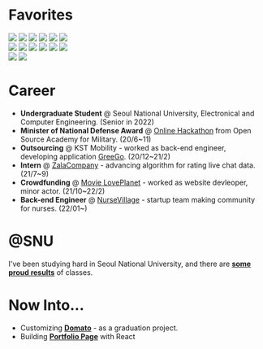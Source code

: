 <h1>Favorites</h1>

<p>
  <img src="https://img.shields.io/badge/Node.js-339933?style=flat-square&logo=Node.js&logoColor=white">
  <img src="https://img.shields.io/badge/JavaScript-F7DF1E?style=flat-square&logo=JavaScript&logoColor=white">
  <img src="https://img.shields.io/badge/C-A8B9CC?style=flat-square&logo=C&logoColor=white">
  <img src="https://img.shields.io/badge/Python-3776AB?style=flat-square&logo=Python&logoColor=white">
  <img src="https://img.shields.io/badge/C%2B%2B-00599C?style=flat-square&logo=C%2B%2B&logoColor=white">
  <img src="https://img.shields.io/badge/TypeScript-3178C6?style=flat-square&logo=TypeScript&logoColor=white">

  <br>

  <img src="https://img.shields.io/badge/Express-000000?style=flat-square&logo=Express&logoColor=white">
  <img src="https://img.shields.io/badge/HTML5-E34F26?style=flat-square&logo=HTML5&logoColor=white">
  <img src="https://img.shields.io/badge/CSS3-1572B6?style=flat-square&logo=CSS3&logoColor=white">
  <img src="https://img.shields.io/badge/MySQL-4479A1?style=flat-square&logo=MySQL&logoColor=white">
  <img src="https://img.shields.io/badge/MongoDB-47A248?style=flat-square&logo=MongoDB&logoColor=white">
  <img src="https://img.shields.io/badge/Amazon AWS-232F3E?style=flat-square&logo=Amazon AWS&logoColor=white">

  <br>

  <img src="https://img.shields.io/badge/Arduino-00979D?style=flat-square&logo=Arduino&logoColor=white">
  <img src="https://img.shields.io/badge/Raspberry Pi-A22846?style=flat-square&logo=Raspberry Pi&logoColor=white">
  
</p>

<h1>Career</h1>

<ul>
  <li><strong>Undergraduate Student</strong> @ Seoul National University, Electronical and Computer Engineering. (Senior in 2022)</li>
  <li><strong>Minister of National Defense Award</strong> @ <a href="https://osam.kr/hackathon/awards?m=v&wdnId=11">Online Hackathon</a> from Open Source Academy for Military. (20/6~11)
  </li>
  <li><strong>Outsourcing</strong> @ KST Mobility - worked as back-end engineer, developing application <a href="https://play.google.com/store/apps/details?id=com.greegoing.greego&hl=ko&gl=US">GreeGo</a>. (20/12~21/2)</li>
  <li><strong>Intern</strong> @ <a href="https://zalacompany.com/home">ZalaCompany</a> - advancing algorithm for rating live chat data. (21/7~9)</li>
  <li><strong>Crowdfunding</strong> @ <a href="https://tumblbug.com/loveplanet">Movie LovePlanet</a> - worked as website devleoper, minor actor. (21/10~22/2)</li>
  <li><strong>Back-end Engineer</strong> @ <a href="https://nursevillage.com">NurseVillage</a> - startup team making community for nurses. (22/01~) </li>
</ul>

<h1>@SNU</h1>
<p>I've been studying hard in Seoul National University, and there are <a href="https://github.com/ckswjd99-at-snu"><strong>some proud results</strong></a> of classes.</p>

<h1>Now Into...</h1>

<ul>
  <li>Customizing <a href="https://github.com/googleprojectzero/domato"><strong>Domato</strong></a> - as a graduation project.</li>
  <li>Building <a href="https://5iq.cc"><strong>Portfolio Page</strong></a> with React</li>
</ul>
